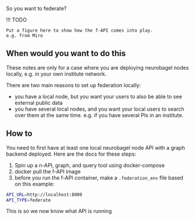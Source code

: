 So you want to federate?


!!! TODO

    Put a figure here to show how the f-API comes into play.
    e.g. from Miro

## When would you want to do this
These notes are only for a case where you are deploying neurobagel nodes locally,
e.g. in your own institute network.

There are two main reasons to set up federation locally:

- you have a local node, but you want your users to also be able to see external public data
- you have several local nodes, and you want your local users to search over them at the same time.
e.g. if you have several PIs in an institute.

## How to
You need to first have at least one local neurobagel node API with a graph backend deployed. 
Here are the docs for these steps: 

1. Spin up a n-API, graph, and query tool using docker-compose
2. docker pull the f-API image
3. before you run the f-API container, make a `.federation_env` file based on this example:


```bash
API_URL=http://localhost:8000
API_TYPE=federate
```

This is so we now know what API is running